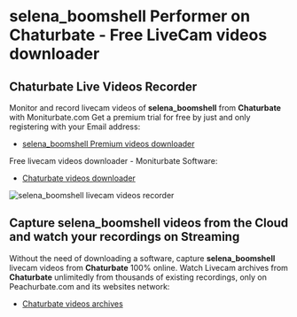 # selena_boomshell Performer on Chaturbate - Free LiveCam videos downloader

## Chaturbate Live Videos Recorder

Monitor and record livecam videos of **selena_boomshell** from **Chaturbate** with Moniturbate.com
Get a premium trial for free by just and only registering with your Email address:
* [selena_boomshell Premium videos downloader](https://moniturbate.com/request-demo-licence-key.html)

Free livecam videos downloader - Moniturbate Software:
* [Chaturbate videos downloader](https://moniturbate.com/moniturbate-download-software.html)

![selena_boomshell livecam videos recorder](https://peachurnet.com/templates/moniturbate-software.png)


## Capture selena_boomshell videos from the Cloud and watch your recordings on Streaming

Without the need of downloading a software, capture **selena_boomshell** livecam videos from **Chaturbate** 100% online.
Watch Livecam archives from **Chaturbate** unlimitedly from thousands of existing recordings, only on Peachurbate.com and its websites network:
* [Chaturbate videos archives](https://peachurnet.com/)